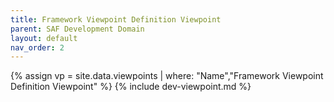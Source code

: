 ```yaml
---
title: Framework Viewpoint Definition Viewpoint
parent: SAF Development Domain
layout: default
nav_order: 2
---
```

{% assign vp = site.data.viewpoints | where: "Name","Framework Viewpoint Definition Viewpoint" %}
{% include dev-viewpoint.md %}
